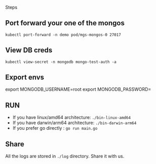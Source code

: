 Steps

## Port forward your one of the mongos 
`kubectl port-forward -n demo pod/mgs-mongos-0 27017`

## View DB creds
`kubectl view-secret -n mongodb mongo-test-auth -a`

## Export envs
export MONGODB_USERNAME=root
export MONGODB_PASSWORD=<pass from above view-secret command>

## RUN
- If you have linux/amd64 architecture: `./bin-linux-amd64`
- If you have darwin/arm64 architecture: `./bin-darwin-arm64`
- If you prefer go directly : `go run main.go`

## Share 
All the logs are stored in `./log` directory. Share it with us. 
